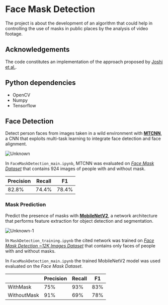 # Face Mask Detection

The project is about the development of an algorithm that could help in controlling the use of masks in public places by the analysis of video footage.

## Acknowledgements

The code constitutes an implementation of the approach proposed by [Joshi et al.](https://ieeexplore.ieee.org/abstract/document/9242625).

## Python dependencies

<ul>
  <li>OpenCV</li>
  <li>Numpy</li>
  <li>Tensorflow</li>
</ul>

## Face Detection

Detect person faces from images taken in a wild environment with [<b>MTCNN</b>](https://github.com/ipazc/mtcnn), a CNN that exploits multi-task learning to integrate face detection and face alignment.

![Unknown](https://user-images.githubusercontent.com/34343511/197197731-2c1942a7-062e-447f-807e-9d8f881029b4.png)

In ```FaceMaskDetection_main.ipynb```, MTCNN was evaluated on [<i>Face Mask Dataset</i>](https://www.kaggle.com/datasets/aditya276/face-mask-dataset-yolo-format) that contains 924 images of people with and without mask.

| Precision | Recall |  F1  |
| --------- | ------ | ---- |
|   82.8%   | 74.4%  | 78.4%|

### Mask Prediction

Predict the presence of masks with [<b>MobileNetV2</b>](https://arxiv.org/abs/1801.04381), a network architecture that performs feature extraction for object detection and segmentation.

![Unknown-1](https://user-images.githubusercontent.com/34343511/197201968-f4dbb74e-90f1-4253-b45f-2c8b8ca56b36.png)

In ```MaskDetection_training.ipynb``` the cited network was trained on [<i>Face Mask Detection ~12K Images Dataset</i>](https://www.kaggle.com/datasets/ashishjangra27/face-mask-12k-images-dataset) that contains only faces of people with and without masks.

In ```FaceMaskDetection_main.ipynb``` the trained MobileNetV2 model was used evaluated on the <i>Face Mask Dataset</i>.

|              | Precision | Recall | F1  |
| ------------ | --------- | ------ | --- |
| WithMask     | 75%       | 93%    | 83% |
| WithoutMask  | 91%       | 69%    | 78% |
